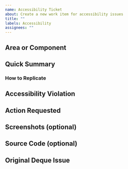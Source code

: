 ```yaml
---
name: Accessibility Ticket
about: Create a new work item for accessibility issues
title: ""
labels: Accessibility
assignees: ""
---
```


## Area or Component

[where is this happening? the navigation bar, the patient experience, static site, etc?]: #

## Quick Summary

[what's wrong here?]: #

### How to Replicate

## Accessibility Violation

[why is this inaccessible? include deque link if available.]: #

## Action Requested

[how can we fix this?]: #

## Screenshots (optional)

## Source Code (optional)

[which file or line is the issue attached to?]: #

## Original Deque Issue
